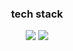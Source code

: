 <div align="center">
  
  ### tech stack
  <img src="https://img.shields.io/badge/Typescript-3178C6?style=for-the-badge&logo=typescript&logoColor=white"/>
  <img src="https://img.shields.io/badge/Nest.js-000000?style=for-the-badge&logo=nestjs&logoColor=E0234E">
  
</div>


